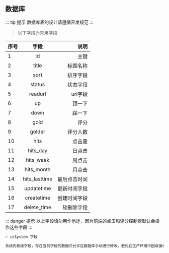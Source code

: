 ## 数据库

::: tip 提示
数据库表的设计请遵循开发规范
:::

> 以下字段为常用字段

	
| 序号        | 字段           | 说明  |
| ------------- |:-------------:| -----:|
|1	|id	|主键|
|2	|title	|标题名称|
|3|	sort|	排序字段|
  |  4|	status|	状态字段|
  |  5|	readurl	|url字段|
  |  6	|up	|顶一下|
  |  7|	down	|踩一下|
   | 8|	gold|	评分|
  |  9	|golder	|评分人数|
  |  10	|hits	|点击量|
  |  11|	hits_day	|日点击|
   | 12|	hits_week	|周点击|
  |  13|	hits_month|	月点击|
  |  14|	hits_lasttime|	最后点击时间|
  |  15	|updatetime	|更新时间字段|
  |  16|	createtime|	创建时间字段|
  |  17|	delete_time	|软删除字段|

::: danger 提示
以上字段请勿用作他途，因为前端的点击和评分控制器默认会操作这些字段
:::

``` js
> isSystem 字段

系统内核级字段，存在当前字段的数据只允许在数据库手动进行修改，避免在生产环境中因误操作导致业务数据错乱！
```